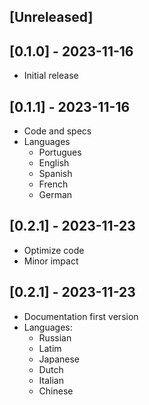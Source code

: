 ## [Unreleased]

## [0.1.0] - 2023-11-16

- Initial release

## [0.1.1] - 2023-11-16

- Code and specs
- Languages
  - Portugues
  - English
  - Spanish
  - French
  - German

## [0.2.1] - 2023-11-23

- Optimize code 
- Minor impact

## [0.2.1] - 2023-11-23

- Documentation first version
- Languages:
  - Russian
  - Latim
  - Japanese
  - Dutch
  - Italian
  - Chinese 